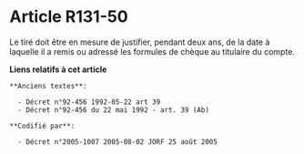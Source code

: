 # Article R131-50

Le tiré doit être en mesure de justifier, pendant deux ans, de la date à laquelle il a remis ou adressé les formules de
chèque au titulaire du compte.

**Liens relatifs à cet article**

	**Anciens textes**:

	  - Décret n°92-456 1992-05-22 art 39
	  - Décret n°92-456 du 22 mai 1992 - art. 39 (Ab)

	**Codifié par**:

	  - Décret n°2005-1007 2005-08-02 JORF 25 août 2005
